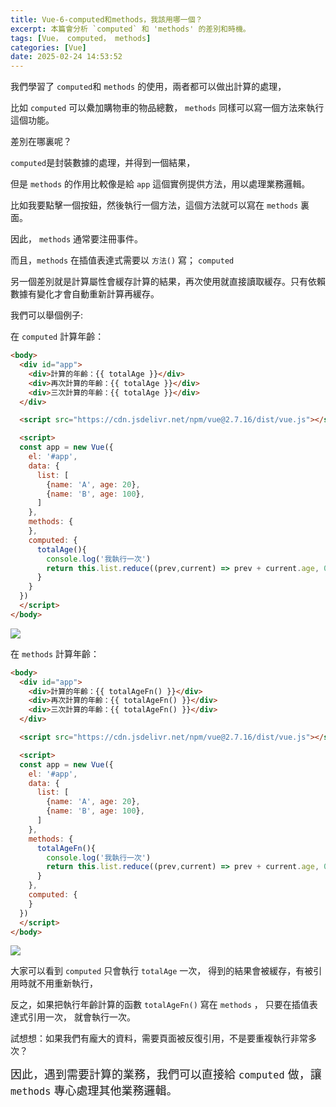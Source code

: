 ```yaml
---
title: Vue-6-computed和methods，我該用哪一個？
excerpt: 本篇會分析 `computed` 和 'methods' 的差別和時機。
tags: [Vue， computed， methods]
categories: [Vue]
date: 2025-02-24 14:53:52
---
```


我們學習了 `computed`和 `methods` 的使用，兩者都可以做出計算的處理，

比如 `computed` 可以纍加購物車的物品總數， `methods` 同樣可以寫一個方法來執行這個功能。
<br>

差別在哪裏呢？
<br>

`computed`是封裝數據的處理，并得到一個結果，

但是 `methods` 的作用比較像是給 `app` 這個實例提供方法，用以處理業務邏輯。

比如我要點擊一個按鈕，然後執行一個方法，這個方法就可以寫在 `methods` 裏面。

因此， `methods` 通常要注冊事件。

而且，`methods` 在插值表達式需要以 `方法()` 寫； `computed`
<br>

另一個差別就是計算屬性會緩存計算的結果，再次使用就直接讀取緩存。只有依賴數據有變化才會自動重新計算再緩存。

我們可以舉個例子:
<br>

在 `computed` 計算年齡：
```html
<body>  
  <div id="app">
    <div>計算的年齡：{{ totalAge }}</div>
    <div>再次計算的年齡：{{ totalAge }}</div>
    <div>三次計算的年齡：{{ totalAge }}</div>
  </div>

  <script src="https://cdn.jsdelivr.net/npm/vue@2.7.16/dist/vue.js"></script>

  <script>
  const app = new Vue({
    el: '#app',
    data: {
      list: [
        {name: 'A', age: 20},
        {name: 'B', age: 100},
      ] 
    },
    methods: {
    },
    computed: {
      totalAge(){
        console.log('我執行一次')
        return this.list.reduce((prev,current) => prev + current.age, 0)
      }
    }
  })
  </script>
</body>
```
![](/img/Vue/Vue-6-1.png)
<br>

在 `methods` 計算年齡：
```html
<body>  
  <div id="app">
    <div>計算的年齡：{{ totalAgeFn() }}</div>
    <div>再次計算的年齡：{{ totalAgeFn() }}</div>
    <div>三次計算的年齡：{{ totalAgeFn() }}</div>
  </div>

  <script src="https://cdn.jsdelivr.net/npm/vue@2.7.16/dist/vue.js"></script>

  <script>
  const app = new Vue({
    el: '#app',
    data: {
      list: [
        {name: 'A', age: 20},
        {name: 'B', age: 100},
      ] 
    },
    methods: {
      totalAgeFn(){
        console.log('我執行一次')
        return this.list.reduce((prev,current) => prev + current.age, 0)
      }
    },
    computed: {
    }
  })
  </script>
</body>
```

![](/img/Vue/Vue-6-2.png)
<br>

大家可以看到 `computed` 只會執行 `totalAge` 一次， 得到的結果會被緩存，有被引用時就不用重新執行，

反之，如果把執行年齡計算的函數 `totalAgeFn()` 寫在 `methods` ， 只要在插值表達式引用一次， 就會執行一次。

試想想：如果我們有龐大的資料，需要頁面被反復引用，不是要重複執行非常多次？
<br>

<font size="4">因此，遇到需要計算的業務，我們可以直接給 `computed` 做，讓 `methods` 專心處理其他業務邏輯。</font>
<br>

